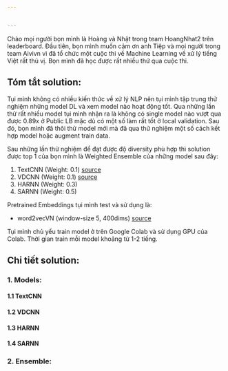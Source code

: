 ```yaml
---


---
```


<p>Chào mọi người bọn mình là Hoàng và Nhật trong team HoangNhat2 trên leaderboard. Đầu tiên, bọn mình muốn cảm ơn anh Tiệp và mọi người trong team Aivivn vì đã tổ chức một cuộc thi về Machine Learning về xử lý tiếng Việt rất thú vị. Bọn mình đã học được rất nhiều thứ qua cuộc thi.</p>
<h2 id="tóm-tắt-solution">Tóm tắt solution:</h2>
<p>Tụi mình không có nhiều kiến thức về xử lý NLP nên tụi mình tập trung thử nghiệm những model DL và xem model nào hoạt động tốt. Qua những lần thử rất nhiều model tụi mình nhận ra là không có single model nào vượt qua được 0.89x ở Public LB mặc dù có một số làm rất tốt ở local validation. Sau đó, bọn mình đã thôi thử model mới mà đã qua thử nghiệm một số cách kết hợp model hoặc augment train data.</p>
<p>Sau những lần thử nghiệm để đạt được độ diversity phù hợp thì solution được top 1 của bọn mình là Weighted Ensemble của những model sau đây:</p>
<ol>
<li>TextCNN (Weight: 0.1)  <a href="https://richliao.github.io/supervised/classification/2016/11/26/textclassifier-convolutional/">source</a></li>
<li>VDCNN (Weight: 0.1) <a href="https://arxiv.org/abs/1606.01781">source</a></li>
<li>HARNN (Weight: 0.3)</li>
<li>SARNN (Weight: 0.5)</li>
</ol>
<p>Pretrained Embeddings tụi mình test và sử dụng là:</p>
<ul>
<li>word2vecVN (window-size 5, 400dims) <a href="https://github.com/sonvx/word2vecVN">source</a></li>
</ul>
<p>Tụi mình chủ yếu train model ở trên Google Colab và sử dụng GPU của Colab. Thời gian train mỗi model khoảng từ 1-2 tiếng.</p>
<h2 id="chi-tiết-solution">Chi tiết solution:</h2>
<h3 id="models">1.  Models:</h3>
<h4 id="textcnn">1.1 TextCNN</h4>
<h4 id="vdcnn">1.2 VDCNN</h4>
<h4 id="harnn">1.3 HARNN</h4>
<h4 id="sarnn">1.4 SARNN</h4>
<h3 id="ensemble">2. Ensemble:</h3>

